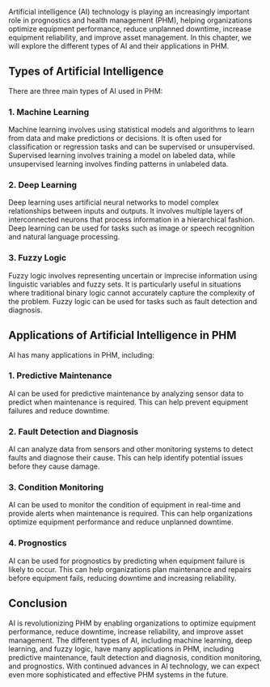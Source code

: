 
Artificial intelligence (AI) technology is playing an increasingly important role in prognostics and health management (PHM), helping organizations optimize equipment performance, reduce unplanned downtime, increase equipment reliability, and improve asset management. In this chapter, we will explore the different types of AI and their applications in PHM.

Types of Artificial Intelligence
--------------------------------

There are three main types of AI used in PHM:

### 1. Machine Learning

Machine learning involves using statistical models and algorithms to learn from data and make predictions or decisions. It is often used for classification or regression tasks and can be supervised or unsupervised. Supervised learning involves training a model on labeled data, while unsupervised learning involves finding patterns in unlabeled data.

### 2. Deep Learning

Deep learning uses artificial neural networks to model complex relationships between inputs and outputs. It involves multiple layers of interconnected neurons that process information in a hierarchical fashion. Deep learning can be used for tasks such as image or speech recognition and natural language processing.

### 3. Fuzzy Logic

Fuzzy logic involves representing uncertain or imprecise information using linguistic variables and fuzzy sets. It is particularly useful in situations where traditional binary logic cannot accurately capture the complexity of the problem. Fuzzy logic can be used for tasks such as fault detection and diagnosis.

Applications of Artificial Intelligence in PHM
----------------------------------------------

AI has many applications in PHM, including:

### 1. Predictive Maintenance

AI can be used for predictive maintenance by analyzing sensor data to predict when maintenance is required. This can help prevent equipment failures and reduce downtime.

### 2. Fault Detection and Diagnosis

AI can analyze data from sensors and other monitoring systems to detect faults and diagnose their cause. This can help identify potential issues before they cause damage.

### 3. Condition Monitoring

AI can be used to monitor the condition of equipment in real-time and provide alerts when maintenance is required. This can help organizations optimize equipment performance and reduce unplanned downtime.

### 4. Prognostics

AI can be used for prognostics by predicting when equipment failure is likely to occur. This can help organizations plan maintenance and repairs before equipment fails, reducing downtime and increasing reliability.

Conclusion
----------

AI is revolutionizing PHM by enabling organizations to optimize equipment performance, reduce downtime, increase reliability, and improve asset management. The different types of AI, including machine learning, deep learning, and fuzzy logic, have many applications in PHM, including predictive maintenance, fault detection and diagnosis, condition monitoring, and prognostics. With continued advances in AI technology, we can expect even more sophisticated and effective PHM systems in the future.
